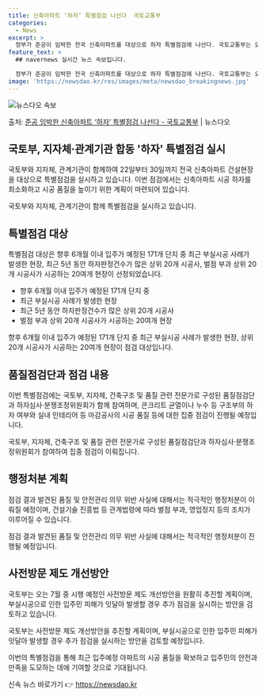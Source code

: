 ```yaml
---
title: 신축아파트 ‘하자’ 특별점검 나선다  국토교통부
categories:
  - News
excerpt: >
  정부가 준공이 임박한 전국 신축아파트를 대상으로 하자 특별점검에 나선다. 국토교통부는 오는 22일부터 30일…
feature_text: >
  ## navernews 실시간 뉴스 속보입니다.

  정부가 준공이 임박한 전국 신축아파트를 대상으로 하자 특별점검에 나선다. 국토교통부는 오는 22일부터 30일…
image: 'https://newsdao.kr/res/images/meta/newsdao_breakingnews.jpg'
---
```


![뉴스다오 속보](https://newsdao.kr/res/images/meta/newsdao_breakingnews.jpg)

<p>출처: <a href="https://newsdao.kr/3860" rel="dofollow">준공 임박한 신축아파트 ‘하자’ 특별점검 나선다 - 국토교통부</a> | 뉴스다오</p>

<h2 data-ke-size="size26">국토부, 지자체·관계기관 합동 '하자' 특별점검 실시</h2>
국토부와 지자체, 관계기관이 함께하여 22일부터 30일까지 전국 신축아파트 건설현장을 대상으로 특별점검을 실시하고 있습니다. 이번 점검에서는 신축아파트 시공 하자를 최소화하고 시공 품질을 높이기 위한 계획이 마련되어 있습니다.

<p data-ke-size="size16">국토부와 지자체, 관계기관이 함께 특별점검을 실시하고 있습니다.</p>

<h2 data-ke-size="size24">특별점검 대상</h2>
특별점검 대상은 향후 6개월 이내 입주가 예정된 171개 단지 중 최근 부실시공 사례가 발생한 현장, 최근 5년 동안 하자판정건수가 많은 상위 20개 시공사, 벌점 부과 상위 20개 시공사가 시공하는 20여개 현장이 선정되었습니다.

<ul>
  <li>향후 6개월 이내 입주가 예정된 171개 단지 중 </li>
  <li>최근 부실시공 사례가 발생한 현장</li>
  <li>최근 5년 동안 하자판정건수가 많은 상위 20개 시공사</li>
  <li>벌점 부과 상위 20개 시공사가 시공하는 20여개 현장</li>
</ul>

<p data-ke-size="size16">향후 6개월 이내 입주가 예정된 171개 단지 중 최근 부실시공 사례가 발생한 현장, 상위 20개 시공사가 시공하는 20여개 현장이 점검 대상입니다.</p>

<h2 data-ke-size="size24">품질점검단과 점검 내용</h2>
이번 특별점검에는 국토부, 지자체, 건축구조 및 품질 관련 전문가로 구성된 품질점검단과 하자심사·분쟁조정위원회가 함께 참여하며, 콘크리트 균열이나 누수 등 구조부의 하자 여부와 실내 인테리어 등 마감공사의 시공 품질 등에 대한 집중 점검이 진행될 예정입니다.

<p data-ke-size="size16">국토부, 지자체, 건축구조 및 품질 관련 전문가로 구성된 품질점검단과 하자심사·분쟁조정위원회가 참여하여 집중 점검이 이뤄집니다.</p>

<h2 data-ke-size="size24">행정처분 계획</h2>
점검 결과 발견된 품질 및 안전관리 의무 위반 사실에 대해서는 적극적인 행정처분이 이뤄질 예정이며, 건설기술 진흥법 등 관계법령에 따라 벌점 부과, 영업정지 등의 조치가 이루어질 수 있습니다.

<p data-ke-size="size16">점검 결과 발견된 품질 및 안전관리 의무 위반 사실에 대해서는 적극적인 행정처분이 진행될 예정입니다.</p>

<h2 data-ke-size="size24">사전방문 제도 개선방안</h2>
국토부는 오는 7월 중 시행 예정인 사전방문 제도 개선방안을 원활히 추진할 계획이며, 부실시공으로 인한 입주민 피해가 잇달아 발생할 경우 추가 점검을 실시하는 방안을 검토하고 있습니다.

<p data-ke-size="size16">국토부는 사전방문 제도 개선방안을 추진할 계획이며, 부실시공으로 인한 입주민 피해가 잇달아 발생할 경우 추가 점검을 실시하는 방안을 검토할 예정입니다.</p>

이번의 특별점검을 통해 최근 입주예정 아파트의 시공 품질을 확보하고 입주민의 안전과 만족을 도모하는 데에 기여할 것으로 기대됩니다. 

신속 뉴스 바로가기 👉 <a href="https://newsdao.kr" rel="dofollow">https://newsdao.kr</a>


